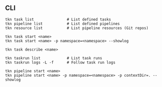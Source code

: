 ## CLI

    tkn task list               # List defined tasks
    tkn pipeline list           # List defined pipelines
    tkn resource list           # List pipeline resources (Git repos)
    
    tkn task start <name>
    tkn task start <name> -p namespace=<namespace> --showlog
    
    tkn task describe <name>

    tkn taskrun list            # List task runs
    tkn taskrun logs -L -f      # Follow task run logs

    tkn pipeline start <name>
    tkn pipeline start <name> -p namespace=<namespace> -p contextDir=. --showlog
